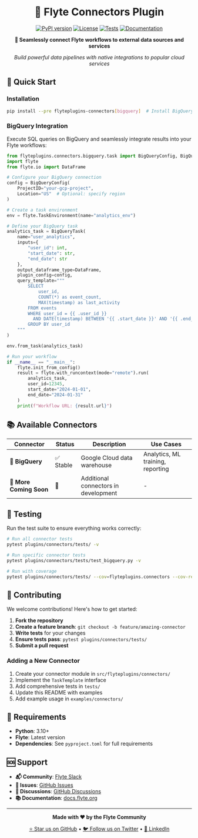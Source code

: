 <div align="center">

# 🔗 Flyte Connectors Plugin

[![PyPI version](https://badge.fury.io/py/flyteplugins-connectors.svg)](https://badge.fury.io/py/flyteplugins-connectors)
[![License](https://img.shields.io/badge/License-Apache%202.0-blue.svg)](https://opensource.org/licenses/Apache-2.0)
[![Tests](https://github.com/flyteorg/flyte/workflows/tests/badge.svg)](https://github.com/flyteorg/flyte/actions)
[![Documentation](https://img.shields.io/badge/docs-latest-brightgreen.svg)](https://docs.flyte.org)

**🚀 Seamlessly connect Flyte workflows to external data sources and services**

*Build powerful data pipelines with native integrations to popular cloud services*

</div>

## 🚀 Quick Start

### Installation


```bash
pip install --pre flyteplugins-connectors[bigquery]  # Install BigQuery connector
```



### BigQuery Integration

Execute SQL queries on BigQuery and seamlessly integrate results into your Flyte workflows:

```python
from flyteplugins.connectors.bigquery.task import BigQueryConfig, BigQueryTask
import flyte
from flyte.io import DataFrame

# Configure your BigQuery connection
config = BigQueryConfig(
    ProjectID="your-gcp-project",
    Location="US"  # Optional: specify region
)

# Create a task environment
env = flyte.TaskEnvironment(name="analytics_env")

# Define your BigQuery task
analytics_task = BigQueryTask(
    name="user_analytics",
    inputs={
        "user_id": int,
        "start_date": str,
        "end_date": str
    },
    output_dataframe_type=DataFrame,
    plugin_config=config,
    query_template="""
        SELECT
            user_id,
            COUNT(*) as event_count,
            MAX(timestamp) as last_activity
        FROM events
        WHERE user_id = {{ .user_id }}
          AND DATE(timestamp) BETWEEN '{{ .start_date }}' AND '{{ .end_date }}'
        GROUP BY user_id
    """
)

env.from_task(analytics_task)

# Run your workflow
if __name__ == "__main__":
    flyte.init_from_config()
    result = flyte.with_runcontext(mode="remote").run(
        analytics_task,
        user_id=12345,
        start_date="2024-01-01",
        end_date="2024-01-31"
    )
    print(f"Workflow URL: {result.url}")
```

## 📚 Available Connectors

| Connector | Status | Description | Use Cases |
|-----------|--------|-------------|-----------|
| 🔷 **BigQuery** | ✅ Stable | Google Cloud data warehouse | Analytics, ML training, reporting |
| 🔗 **More Coming Soon** | 🚧 | Additional connectors in development | - |

## 🧪 Testing

Run the test suite to ensure everything works correctly:

```bash
# Run all connector tests
pytest plugins/connectors/tests/ -v

# Run specific connector tests
pytest plugins/connectors/tests/test_bigquery.py -v

# Run with coverage
pytest plugins/connectors/tests/ --cov=flyteplugins.connectors --cov-report=html
```

## 🤝 Contributing

We welcome contributions! Here's how to get started:

1. **Fork the repository**
2. **Create a feature branch**: `git checkout -b feature/amazing-connector`
3. **Write tests** for your changes
4. **Ensure tests pass**: `pytest plugins/connectors/tests/`
5. **Submit a pull request**

### Adding a New Connector

1. Create your connector module in `src/flyteplugins/connectors/`
2. Implement the `TaskTemplate` interface
3. Add comprehensive tests in `tests/`
4. Update this README with examples
5. Add example usage in `examples/connectors/`

## 🔧 Requirements

- **Python**: 3.10+
- **Flyte**: Latest version
- **Dependencies**: See `pyproject.toml` for full requirements


## 🆘 Support

- **📬 Community**: [Flyte Slack](https://slack.flyte.org/)
- **🐛 Issues**: [GitHub Issues](https://github.com/flyteorg/flyte-sdk/issues)
- **💬 Discussions**: [GitHub Discussions](https://github.com/flyteorg/flyte/discussions)
- **📚 Documentation**: [docs.flyte.org](https://docs.flyte.org)

---

<div align="center">

**Made with ❤️ by the Flyte Community**

[⭐ Star us on GitHub](https://github.com/flyteorg/flyte) • [🐦 Follow us on Twitter](https://twitter.com/flyteorg) • [💼 LinkedIn](https://linkedin.com/company/flyte-org)

</div>
